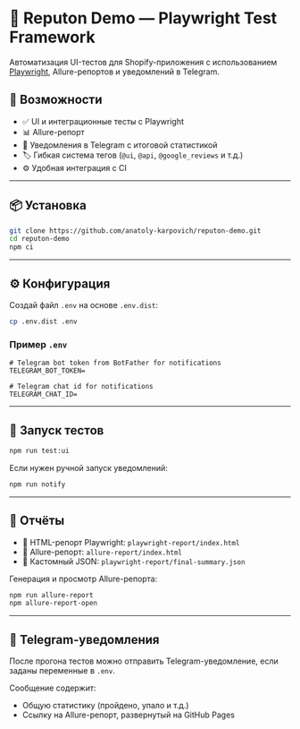 # 🧪 Reputon Demo — Playwright Test Framework

Автоматизация UI-тестов для Shopify-приложения с использованием [Playwright](https://playwright.dev), Allure-репортов и уведомлений в Telegram.

## 🚀 Возможности

- ✅ UI и интеграционные тесты с Playwright
- 📊 Allure-репорт
- 🔔 Уведомления в Telegram с итоговой статистикой
- 🏷️ Гибкая система тегов (`@ui`, `@api`, `@google_reviews` и т.д.)
- ⚙️ Удобная интеграция с CI

---

## 📦 Установка

```bash
git clone https://github.com/anatoly-karpovich/reputon-demo.git
cd reputon-demo
npm ci
```

---

## ⚙️ Конфигурация

Создай файл `.env` на основе `.env.dist`:

```bash
cp .env.dist .env
```

### Пример `.env`

```env
# Telegram bot token from BotFather for notifications
TELEGRAM_BOT_TOKEN=

# Telegram chat id for notifications
TELEGRAM_CHAT_ID=
```

---

## 🧪 Запуск тестов

```bash
npm run test:ui
```

Если нужен ручной запуск уведомлений:

```bash
npm run notify
```

---

## 📄 Отчёты

- 📂 HTML-репорт Playwright: `playwright-report/index.html`
- 🧾 Allure-репорт: `allure-report/index.html`
- 🧷 Кастомный JSON: `playwright-report/final-summary.json`

Генерация и просмотр Allure-репорта:

```bash
npm run allure-report
npm allure-report-open
```

---

## 🔔 Telegram-уведомления

После прогона тестов можно отправить Telegram-уведомление, если заданы переменные в `.env`.

Сообщение содержит:

- Общую статистику (пройдено, упало и т.д.)
- Ссылку на Allure-репорт, развернутый на GitHub Pages
